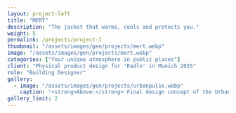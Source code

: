 ```yaml
---
layout: project-left
title: "MERT"
description: "The jacket that warms, cools and protects you."
weight: 5
permalink: /projects/project-1
thumbnail: "/assets/images/gen/projects/mert.webp"
image: "/assets/images/gen/projects/mert.webp"
categories: ["Your unique atmosphere in public places"]
client: "Physical product design for 'Radln' in Munich 2035"
role: "Building Designer"
gallery:
  - image: "/assets/images/gen/projects/urbanpulse.webp"
    caption: "<strong>Above:</strong> Final design concept of the Urban Pulse application"
gallery_limit: 2
---
```


